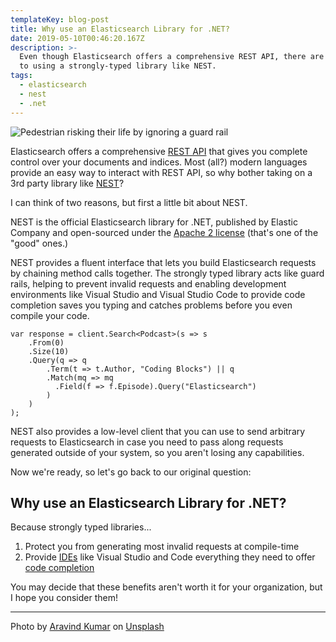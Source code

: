 ```yaml
---
templateKey: blog-post
title: Why use an Elasticsearch Library for .NET?
date: 2019-05-10T00:46:20.167Z
description: >-
  Even though Elasticsearch offers a comprehensive REST API, there are benefits
  to using a strongly-typed library like NEST.
tags:
  - elasticsearch
  - nest
  - .net
---
```

![Pedestrian risking their life by ignoring a guard rail](/img/aravind-kumar-732657-unsplash.jpg "This pic makes me nervous!")

Elasticsearch offers a comprehensive [REST API](https://en.wikipedia.org/wiki/Representational_state_transfer) that gives you complete control over your documents and indices. Most (all?) modern languages provide an easy way to interact with REST API, so why bother taking on a 3rd party library like [NEST](https://github.com/elastic/elasticsearch-net)?

I can think of two reasons, but first a little bit about NEST.

NEST is the official Elasticsearch library for .NET, published by Elastic Company and open-sourced under the [Apache 2 license](https://tldrlegal.com/license/apache-license-2.0-(apache-2.0)) (that's one of the "good" ones.)

NEST provides a fluent interface that lets you build Elasticsearch requests by chaining method calls together. The strongly typed library acts like guard rails, helping to prevent invalid requests and enabling development environments like Visual Studio and Visual Studio Code to provide code completion saves you typing and catches problems before you even compile your code.

```
var response = client.Search<Podcast>(s => s
    .From(0)
    .Size(10)
    .Query(q => q
        .Term(t => t.Author, "Coding Blocks") || q
        .Match(mq => mq
          .Field(f => f.Episode).Query("Elasticsearch")
        )
    )
);
```


NEST also provides a low-level client that you can use to send arbitrary requests to Elasticsearch in case you need to pass along requests generated outside of your system, so you aren't losing any capabilities.

Now we're ready, so let's go back to our original question:

## Why use an Elasticsearch Library for .NET?

Because strongly typed libraries...

1. Protect you from generating most invalid requests at compile-time
2. Provide [IDEs](https://en.wikipedia.org/wiki/Integrated_development_environment) like Visual Studio and Code everything they need to offer [code completion](https://en.wikipedia.org/wiki/Intelligent_code_completion)

You may decide that these benefits aren't worth it for your organization, but I hope you consider them!

- - -


Photo by [Aravind Kumar](https://unsplash.com/photos/k9HBitO83mI)  on [Unsplash](https://unsplash.com/search/photos/guard-rails)
